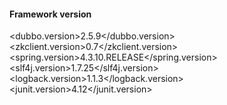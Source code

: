 #### Framework version  
<dubbo.version>2.5.9</dubbo.version>  
<zkclient.version>0.7</zkclient.version>  
<spring.version>4.3.10.RELEASE</spring.version>  
<slf4j.version>1.7.25</slf4j.version>  
<logback.version>1.1.3</logback.version>  
<junit.version>4.12</junit.version>  
